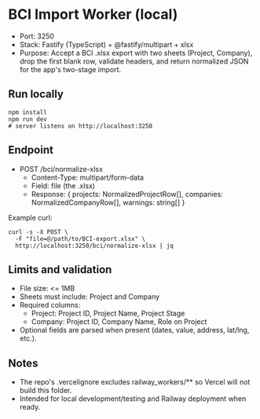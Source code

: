 # BCI Import Worker (local)

- Port: 3250
- Stack: Fastify (TypeScript) + @fastify/multipart + xlsx
- Purpose: Accept a BCI .xlsx export with two sheets (Project, Company), drop the first blank row, validate headers, and return normalized JSON for the app's two-stage import.

## Run locally

```
npm install
npm run dev
# server listens on http://localhost:3250
```

## Endpoint

- POST /bci/normalize-xlsx
  - Content-Type: multipart/form-data
  - Field: file (the .xlsx)
  - Response: { projects: NormalizedProjectRow[], companies: NormalizedCompanyRow[], warnings: string[] }

Example curl:

```
curl -s -X POST \
  -F "file=@/path/to/BCI-export.xlsx" \
  http://localhost:3250/bci/normalize-xlsx | jq
```

## Limits and validation
- File size: <= 1MB
- Sheets must include: Project and Company
- Required columns:
  - Project: Project ID, Project Name, Project Stage
  - Company: Project ID, Company Name, Role on Project
- Optional fields are parsed when present (dates, value, address, lat/lng, etc.).

## Notes
- The repo's .vercelignore excludes railway_workers/** so Vercel will not build this folder.
- Intended for local development/testing and Railway deployment when ready.
